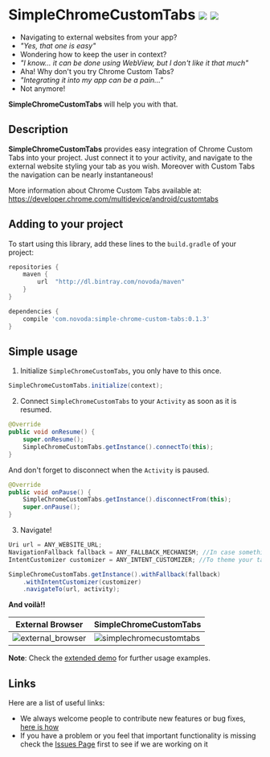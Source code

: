 # SimpleChromeCustomTabs [![](https://ci.novoda.com/buildStatus/icon?job=simplechromecustomtabs)](https://ci.novoda.com/job/simplechromecustomtabs/lastBuild/console) [![](https://raw.githubusercontent.com/novoda/novoda/master/assets/btn_apache_lisence.png)](LICENCE.txt)


- Navigating to external websites from your app? 
- *"Yes, that one is easy"*
- Wondering how to keep the user in context?
- *"I know... it can be done using WebView, but I don't like it that much"*
- Aha! Why don't you try Chrome Custom Tabs? 
- *"Integrating it into my app can be a pain..."*
- Not anymore!

**SimpleChromeCustomTabs** will help you with that.

## Description

**SimpleChromeCustomTabs** provides easy integration of Chrome Custom Tabs into your project.
Just connect it to your activity, and navigate to the external website styling your tab as you wish.
Moreover with Custom Tabs the navigation can be nearly instantaneous!

More information about Chrome Custom Tabs available at: https://developer.chrome.com/multidevice/android/customtabs

## Adding to your project

To start using this library, add these lines to the `build.gradle` of your project:

```groovy
repositories {
    maven {
        url  "http://dl.bintray.com/novoda/maven" 
    }
}

dependencies {
    compile 'com.novoda:simple-chrome-custom-tabs:0.1.3'
}
```    


## Simple usage

1) Initialize `SimpleChromeCustomTabs`, you only have to this once.

```java
SimpleChromeCustomTabs.initialize(context);
```

2) Connect `SimpleChromeCustomTabs` to your `Activity` as soon as it is resumed.

```java
@Override
public void onResume() {
    super.onResume();
    SimpleChromeCustomTabs.getInstance().connectTo(this);
}
```

And don't forget to disconnect when the `Activity` is paused.

```java
@Override
public void onPause() {
    SimpleChromeCustomTabs.getInstance().disconnectFrom(this);
    super.onPause();
}
```

3) Navigate!

```java
Uri url = ANY_WEBSITE_URL;
NavigationFallback fallback = ANY_FALLBACK_MECHANISM; //In case something goes wrong.
IntentCustomizer customizer = ANY_INTENT_CUSTOMIZER; //To theme your tab.

SimpleChromeCustomTabs.getInstance().withFallback(fallback)
    .withIntentCustomizer(customizer)
    .navigateTo(url, activity);
```


**And voilà!!**

External Browser | SimpleChromeCustomTabs
--- | ---
![external_browser](https://github.com/novoda/simplechromecustomtabs/blob/master/art/external_browser.gif) | ![simplechromecustomtabs](https://github.com/novoda/simplechromecustomtabs/blob/master/art/simplechromecustomtabs.gif)

**Note**: 
Check the [extended demo](https://github.com/novoda/simplechromecustomtabs/tree/master/demo-extended) for further usage examples.

## Links

Here are a list of useful links:

 * We always welcome people to contribute new features or bug fixes, [here is how](https://github.com/novoda/novoda/blob/master/CONTRIBUTING.md)
 * If you have a problem or you feel that important functionality is missing check the [Issues Page](https://github.com/novoda/simplechromecustomtabs/issues) first to see if we are working on it
